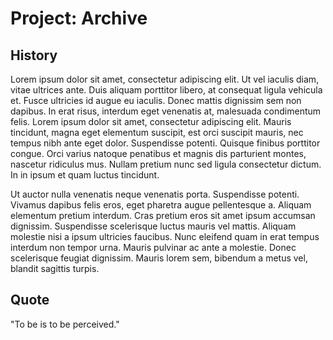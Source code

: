 # Project: Archive

## History
Lorem ipsum dolor sit amet, consectetur adipiscing elit. Ut vel iaculis diam, vitae ultrices ante. Duis aliquam porttitor libero, at consequat ligula vehicula et. Fusce ultricies id augue eu iaculis. Donec mattis dignissim sem non dapibus. In erat risus, interdum eget venenatis at, malesuada condimentum felis. Lorem ipsum dolor sit amet, consectetur adipiscing elit. Mauris tincidunt, magna eget elementum suscipit, est orci suscipit mauris, nec tempus nibh ante eget dolor. Suspendisse potenti. Quisque finibus porttitor congue. Orci varius natoque penatibus et magnis dis parturient montes, nascetur ridiculus mus. Nullam pretium nunc sed ligula consectetur dictum. In in ipsum et quam luctus tincidunt.

Ut auctor nulla venenatis neque venenatis porta. Suspendisse potenti. Vivamus dapibus felis eros, eget pharetra augue pellentesque a. Aliquam elementum pretium interdum. Cras pretium eros sit amet ipsum accumsan dignissim. Suspendisse scelerisque luctus mauris vel mattis. Aliquam molestie nisi a ipsum ultricies faucibus. Nunc eleifend quam in erat tempus interdum non tempor urna. Mauris pulvinar ac ante a molestie. Donec scelerisque feugiat dignissim. Mauris lorem sem, bibendum a metus vel, blandit sagittis turpis.

## Quote
"To be is to be perceived."
